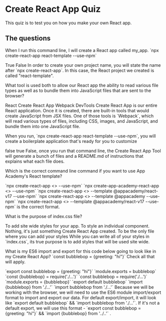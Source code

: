 # Create React App Quiz

This quiz is to test you on how you make your own React app.

## The questions

<quiz>
  <question>
    <p>
      When I run this command line, I will create a React app called my_app.
      `npx create-react-app react-template --use-npm`
    </p>
    <answer> True </answer>
    <answer correct> False </answer>
    <explanation>
      In order to create your own project name, you will state the name after
      `npx create-react-app`. In this case, the React project we created is
      called "react-template".
    </explanation>
  </question>
</quiz>
<quiz>
  <question>
    <p>
      What tool is used both to allow our React app the ability to read various
      file types as well as to bundle them into JavaScript files that are sent
      to the browser?
    </p>
    <answer> React </answer>
    <answer> Create React App </answer>
    <answer correct> Webpack </answer>
    <answer> DevTools </answer>
    <explanation>
      Create React App is our entire React application. Once it is created,
      there are built-in tools that would create JavaScript from JSX files. One
      of those tools is `Webpack`, which will read various types of files,
      including CSS, images, and JavaScript, and bundle them into one
      JavaScript file.
    </explanation>
  </question>
</quiz>
<quiz>
  <question>
    <p>
      When you run, `npx create-react-app react-template --use-npm`, you will
      create a boilerplate application that's ready for you to customize
    </p>
    <answer correct> false </answer>
    <answer> true </answer>
    <explanation>
      False, once you run that command line, the Create React App Tool
      will generate a bunch of files and a README.md of instructions
      that explains what each file does.
    </explanation>
  </question>
</quiz>
<quiz>
  <question>
    <p>
      Which is the correct command line command if you want to use App
      Academy's React template?
    </p>
    <answer> `npx create-react-app <<project-folder-name>> --use-npm` </answer>
    <answer> `npx create-app-academy-react-app <<project-folder-name>>
    --use-npm` </answer>
    <answer correct>`npx create-react-app <<project-folder-name>> --template
    @appacademy/react-v17 --use-npm`</answer>
    <answer>`npx create-react-app <<project-folder-name>> --template @appacademy
    --use-npm`</answer>
    <explanation>
      `npx create-react-app <<project-folder-name>> --template
      @appacademy/react-v17 --use-npm` is the correct format.
    </explanation>
  </question>
</quiz>
<quiz>
  <question>
    <p>
      What is the purpose of index.css file?
    </p>
    <answer correct> To add site wide styles for your app.</answer>
    <answer> To style an individual component. </answer>
    <answer> Nothing, it's just something Create React App created.</answer>
    <answer >To be the only file where you can add your styles</answer>
    <explanation>
      While you can write all of your styles in `index.css`, its true purpose is
      to add styles that will be used site wide.
    </explanation>
  </question>
</quiz>
<quiz>
  <question>
    <p>
      What is my ES6 import and export for this code below going to look
      like in my Create React App?
      `const bubblebop = {greeting: "hi"}` Check all that will apply.
    </p>
    <answer correct> `export const bubblebop = {greeting: "hi"}`</answer>
    <answer> `module.exports = bubblebop` </answer>
    <answer> `const {bubblebop} = require('./...')` </answer>
    <answer> `const bubblebop = require('./...')` </answer>
    <answer> `module.exports = {bubblebop}` </answer>
    <answer correct> `export default bubblebop`</answer>
    <answer correct>`import {bubblebop} from './...'`</answer>
    <answer correct>`import bubblebop from './...'`</answer>
    <explanation>
      Because we will be working with the browser, we will need to use the ES6
      module import/export format to import and export our data.  For default
      export/import, it will look like `export default bubblebop` && `import
      bubblebop from './...'`. If it's not a default export, we will use this
      format - `export const bubblebop = {greeting: "hi"}` && `import
      {bubblebop} from '../..'` .
    </explanation>
  </question>
</quiz>
